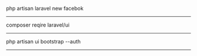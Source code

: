 php artisan laravel new facebok <hr/>
composer reqire laravel/ui <hr/>
php artisan ui bootstrap --auth <hr/>
